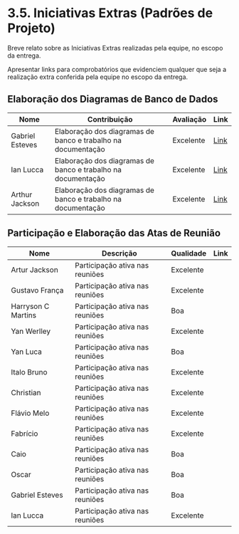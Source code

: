 # 3.5. Iniciativas Extras (Padrões de Projeto)

Breve relato sobre as Iniciativas Extras realizadas pela equipe, no escopo da entrega.

Apresentar links para comprobatórios que evidenciem qualquer que seja a realização extra conferida pela equipe no escopo da entrega.

## Elaboração dos Diagramas de Banco de Dados

| Nome             | Contribuição                                    | Avaliação  | Link                                                                                                  |
|-------------------|------------------------------------------------|------------|-------------------------------------------------------------------------------------------------------|
| Gabriel Esteves  | Elaboração dos diagramas de banco e trabalho na documentação  | Excelente | [Link](https://github.com/UnBArqDsw2024-2/2024.2_G4_TorneioPro_Entrega_03/commit/acc93d45b3c93b3681bcc10dc5d3b8e3904babc3) |
| Ian Lucca        | Elaboração dos diagramas de banco e trabalho na documentação  | Excelente | [Link](https://github.com/UnBArqDsw2024-2/2024.2_G4_TorneioPro_Entrega_03/commit/acc93d45b3c93b3681bcc10dc5d3b8e3904babc3) |
| Arthur Jackson   | Elaboração dos diagramas de banco e trabalho na documentação  | Excelente | [Link](https://github.com/UnBArqDsw2024-2/2024.2_G4_TorneioPro_Entrega_03/commit/acc93d45b3c93b3681bcc10dc5d3b8e3904babc3) |


## Participação e Elaboração das Atas de Reunião

| Nome               | Descrição                                                                       | Qualidade | Link                                                                                                                                                                                                                                                                                                                                                                                                                                                                                                                                                                                                                      |
|--------------------|---------------------------------------------------------------------------------|-----------|---------------------------------------------------------------------------------------------------------------------------------------------------------------------------------------------------------------------------------------------------------------------------------------------------------------------------------------------------------------------------------------------------------------------------------------------------------------------------------------------------------------------------------------------------------------------------------------------------------------------------|
| Artur Jackson      | Participação ativa nas reuniões | Excelente |                                                                                                                                                                                                                                     |
| Gustavo França     | Participação ativa nas reuniões | Excelente |                                                                                                                                                                                                                                                                                                                                                                                                                                                                                                 |
| Harryson C Martins | Participação ativa nas reuniões | Boa       |                                                                                                                                                                                                                                                                                                                                                                                                                                                                                                 |
| Yan Werlley        | Participação ativa nas reuniões | Excelente |                                                                                                                                                                                                                                                                                                                                                                                                                                                                                          | |
| Yan Luca           | Participação ativa nas reuniões | Boa       |                                                                                                                                                                                                                                                                                                                                                                                                                                                                                                 |
| Italo Bruno        | Participação ativa nas reuniões                | Excelente |                                                                                                             |
| Christian          | Participação ativa nas reuniões                     | Excelente |                                                                        |
| Flávio Melo        | Participação ativa nas reuniões                | Excelente |                                                                                                       |
| Fabrício           | Participação ativa nas reuniões        | Excelente |  |
| Caio           | Participação ativa nas reuniões        | Boa |  |
| Oscar           | Participação ativa nas reuniões        | Boa |   |
| Gabriel Esteves           | Participação ativa nas reuniões    | Boa |    |
| Ian Lucca          | Participação ativa nas reuniões | Excelente |  |
